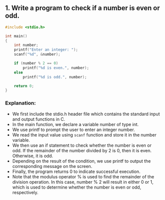 ## 1.  Write a program to check if a number is even or odd.
```c
#include <stdio.h>

int main()
{
    int number;
    printf("Enter an integer: ");
    scanf("%d", &number);

    if (number % 2 == 0)
        printf("%d is even.", number);
    else
        printf("%d is odd.", number);

    return 0;
}

```
### Explanation:

- We first include the stdio.h header file which contains the standard input and output functions in C.
- In the main function, we declare a variable number of type int.
- We use printf to prompt the user to enter an integer number.
- We read the input value using `scanf` function and store it in the number variable.
- We then use an if statement to check whether the number is even or odd. If the remainder of the number divided by 2 is 0, then it is even. Otherwise, it is odd.
- Depending on the result of the condition, we use printf to output the corresponding message on the screen.
- Finally, the program returns 0 to indicate successful execution.
- Note that the modulus operator % is used to find the remainder of the division operation. In this case, number % 2 will result in either 0 or 1, which is used to determine whether the number is even or odd, respectively.
